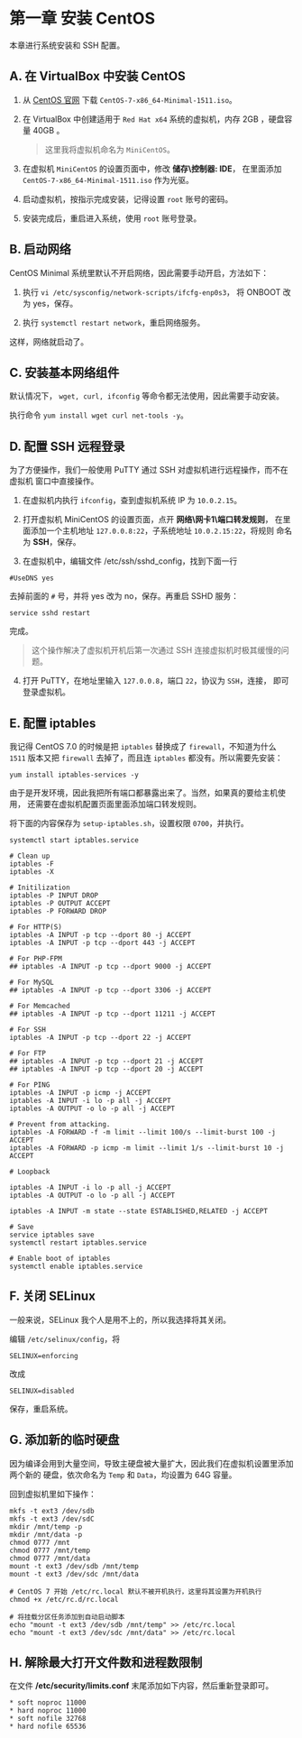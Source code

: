 # 第一章 安装 CentOS

本章进行系统安装和 SSH 配置。

## A. 在 VirtualBox 中安装 CentOS

1.  从 [CentOS 官网](https://www.centos.org/) 下载 
`CentOS-7-x86_64-Minimal-1511.iso`。

2.  在 VirtualBox 中创建适用于 `Red Hat x64` 系统的虚拟机，内存 2GB
，硬盘容量 40GB 。

    > 这里我将虚拟机命名为 `MiniCentOS`。

3.  在虚拟机 `MiniCentOS` 的设置页面中，修改 **储存\\控制器: IDE**，
在里面添加 `CentOS-7-x86_64-Minimal-1511.iso` 作为光驱。

4.  启动虚拟机，按指示完成安装，记得设置 `root` 账号的密码。

5.  安装完成后，重启进入系统，使用 `root` 账号登录。

## B. 启动网络

CentOS Minimal 系统里默认不开启网络，因此需要手动开启，方法如下：

1.  执行 `vi /etc/sysconfig/network-scripts/ifcfg-enp0s3`，
将 ONBOOT 改为 yes，保存。

2.  执行 `systemctl restart network`，重启网络服务。

这样，网络就启动了。

## C. 安装基本网络组件

默认情况下， `wget, curl, ifconfig` 等命令都无法使用，因此需要手动安装。

执行命令 `yum install wget curl net-tools -y`。

## D. 配置 SSH 远程登录

为了方便操作，我们一般使用 PuTTY 通过 SSH 对虚拟机进行远程操作，而不在虚拟机
窗口中直接操作。

1. 在虚拟机内执行 `ifconfig`，查到虚拟机系统 IP 为 `10.0.2.15`。

2. 打开虚拟机 MiniCentOS 的设置页面，点开 **网络\\网卡1\\端口转发规则**，
在里面添加一个主机地址 `127.0.0.8:22`，子系统地址 `10.0.2.15:22`，将规则
命名为 **SSH**，保存。

3. 在虚拟机中，编辑文件 /etc/ssh/sshd_config，找到下面一行

```
#UseDNS yes
```

去掉前面的 `#` 号，并将 yes 改为 no，保存。再重启 SSHD 服务：

```
service sshd restart
```

完成。

> 这个操作解决了虚拟机开机后第一次通过 SSH 连接虚拟机时极其缓慢的问题。

4. 打开 PuTTY，在地址里输入 `127.0.0.8`，端口 `22`，协议为 `SSH`，连接，
即可登录虚拟机。

## E. 配置 iptables

我记得 CentOS 7.0 的时候是把 `iptables` 替换成了 `firewall`，不知道为什么 `1511`
版本又把 `firewall` 去掉了，而且连 `iptables` 都没有。所以需要先安装：

```
yum install iptables-services -y
```

由于是开发环境，因此我把所有端口都暴露出来了。当然，如果真的要给主机使用，
还需要在虚拟机配置页面里面添加端口转发规则。

将下面的内容保存为 `setup-iptables.sh`，设置权限 `0700`，并执行。

```
systemctl start iptables.service

# Clean up
iptables -F
iptables -X

# Initilization
iptables -P INPUT DROP
iptables -P OUTPUT ACCEPT
iptables -P FORWARD DROP

# For HTTP(S)
iptables -A INPUT -p tcp --dport 80 -j ACCEPT
iptables -A INPUT -p tcp --dport 443 -j ACCEPT

# For PHP-FPM
## iptables -A INPUT -p tcp --dport 9000 -j ACCEPT

# For MySQL
## iptables -A INPUT -p tcp --dport 3306 -j ACCEPT

# For Memcached
## iptables -A INPUT -p tcp --dport 11211 -j ACCEPT

# For SSH
iptables -A INPUT -p tcp --dport 22 -j ACCEPT

# For FTP
## iptables -A INPUT -p tcp --dport 21 -j ACCEPT
## iptables -A INPUT -p tcp --dport 20 -j ACCEPT

# For PING
iptables -A INPUT -p icmp -j ACCEPT
iptables -A INPUT -i lo -p all -j ACCEPT
iptables -A OUTPUT -o lo -p all -j ACCEPT

# Prevent from attacking.
iptables -A FORWARD -f -m limit --limit 100/s --limit-burst 100 -j ACCEPT
iptables -A FORWARD -p icmp -m limit --limit 1/s --limit-burst 10 -j ACCEPT

# Loopback

iptables -A INPUT -i lo -p all -j ACCEPT
iptables -A OUTPUT -o lo -p all -j ACCEPT

iptables -A INPUT -m state --state ESTABLISHED,RELATED -j ACCEPT

# Save
service iptables save
systemctl restart iptables.service

# Enable boot of iptables
systemctl enable iptables.service
```

## F. 关闭 SELinux

一般来说，SELinux 我个人是用不上的，所以我选择将其关闭。

编辑 `/etc/selinux/config`，将

```
SELINUX=enforcing
```

改成

```
SELINUX=disabled
```

保存，重启系统。

## G. 添加新的临时硬盘

因为编译会用到大量空间，导致主硬盘被大量扩大，因此我们在虚拟机设置里添加两个新的
硬盘，依次命名为 `Temp` 和 `Data`，均设置为 64G 容量。

回到虚拟机里如下操作：

```
mkfs -t ext3 /dev/sdb
mkfs -t ext3 /dev/sdC
mkdir /mnt/temp -p
mkdir /mnt/data -p
chmod 0777 /mnt
chmod 0777 /mnt/temp
chmod 0777 /mnt/data
mount -t ext3 /dev/sdb /mnt/temp
mount -t ext3 /dev/sdc /mnt/data

# CentOS 7 开始 /etc/rc.local 默认不被开机执行，这里将其设置为开机执行
chmod +x /etc/rc.d/rc.local

# 将挂载分区任务添加到自动启动脚本
echo "mount -t ext3 /dev/sdb /mnt/temp" >> /etc/rc.local
echo "mount -t ext3 /dev/sdc /mnt/data" >> /etc/rc.local
```

## H. 解除最大打开文件数和进程数限制

在文件 **/etc/security/limits.conf** 末尾添加如下内容，然后重新登录即可。

```
* soft noproc 11000
* hard noproc 11000
* soft nofile 32768
* hard nofile 65536
```
